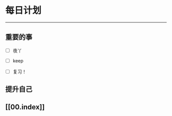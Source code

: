 
# 每日计划
---
## 重要的事

- [ ]    夜丫
- [ ]   keep
- [ ]  复习！



## 提升自己

  



## [[00.index]]










